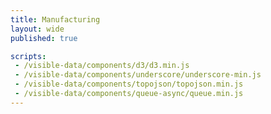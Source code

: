 ```yaml
---
title: Manufacturing
layout: wide
published: true

scripts:
 - /visible-data/components/d3/d3.min.js
 - /visible-data/components/underscore/underscore-min.js
 - /visible-data/components/topojson/topojson.min.js
 - /visible-data/components/queue-async/queue.min.js
---
```

<style type="text/css">
<style type="text/css">
#map {
    width: 100%;
    height: 550px;
}

.states {
    fill: none;
    stroke: #ddd;
    stroke-width: 1;
}

.land {
    fill: #eee;
}

</style>

<div id="map"></div>

<script type="text/javascript">
var url = "/visible-data/data/manu-by-state.csv"
  , margins = {top: 10, right: 10, bottom: 10, left: 10}
  , width = parseInt(d3.select('#map').style('width'))
  , height = 600;

var map = d3.select('#map').append('svg')
    .style('width', width + 'px')
    .style('height', height + 'px');

var albers = d3.geo.albersUsa();

var path = d3.geo.path()
    .projection(albers);

queue()
	.defer(d3.json, '/visible-data/us.json')
	.defer(d3.csv, url)
	.await(render);

function render(err, us, gdp) {
	
	var states = topojson.feature(us, us.objects.states)
	  , land = topojson.mesh(us, us.objects.land);

	map.append('path')
	    .datum(land)
	    .attr('class', 'land')
	    .attr('d', path);

	map.selectAll('path.states')
	    .data(states.features)
	  .enter().append('path')
	    .attr('d', path)
	    .attr('class', 'states');

}

</script>